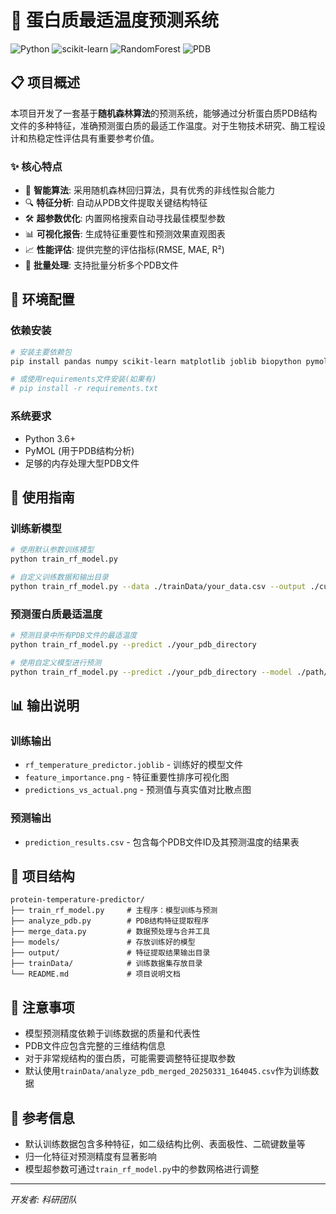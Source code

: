 # 🧬 蛋白质最适温度预测系统

![Python](https://img.shields.io/badge/Python-3.6+-blue.svg)
![scikit-learn](https://img.shields.io/badge/scikit--learn-使用-orange.svg)
![RandomForest](https://img.shields.io/badge/算法-随机森林-green.svg)
![PDB](https://img.shields.io/badge/数据源-PDB结构-yellow.svg)

## 📋 项目概述

本项目开发了一套基于**随机森林算法**的预测系统，能够通过分析蛋白质PDB结构文件的多种特征，准确预测蛋白质的最适工作温度。对于生物技术研究、酶工程设计和热稳定性评估具有重要参考价值。

### ✨ 核心特点

- 🤖 **智能算法**: 采用随机森林回归算法，具有优秀的非线性拟合能力
- 🔍 **特征分析**: 自动从PDB文件提取关键结构特征
- 🛠️ **超参数优化**: 内置网格搜索自动寻找最佳模型参数
- 📊 **可视化报告**: 生成特征重要性和预测效果直观图表
- 📈 **性能评估**: 提供完整的评估指标(RMSE, MAE, R²)
- 🚀 **批量处理**: 支持批量分析多个PDB文件

## 🔧 环境配置

### 依赖安装

```bash
# 安装主要依赖包
pip install pandas numpy scikit-learn matplotlib joblib biopython pymol

# 或使用requirements文件安装(如果有)
# pip install -r requirements.txt
```

### 系统要求

- Python 3.6+
- PyMOL (用于PDB结构分析)
- 足够的内存处理大型PDB文件

## 🚀 使用指南

### 训练新模型

```bash
# 使用默认参数训练模型
python train_rf_model.py

# 自定义训练数据和输出目录
python train_rf_model.py --data ./trainData/your_data.csv --output ./custom_models
```

### 预测蛋白质最适温度

```bash
# 预测目录中所有PDB文件的最适温度
python train_rf_model.py --predict ./your_pdb_directory

# 使用自定义模型进行预测
python train_rf_model.py --predict ./your_pdb_directory --model ./path/to/your_model.joblib
```

## 📊 输出说明

### 训练输出

- `rf_temperature_predictor.joblib` - 训练好的模型文件
- `feature_importance.png` - 特征重要性排序可视化图
- `predictions_vs_actual.png` - 预测值与真实值对比散点图

### 预测输出

- `prediction_results.csv` - 包含每个PDB文件ID及其预测温度的结果表

## 📁 项目结构

```
protein-temperature-predictor/
├── train_rf_model.py     # 主程序：模型训练与预测
├── analyze_pdb.py        # PDB结构特征提取程序
├── merge_data.py         # 数据预处理与合并工具
├── models/               # 存放训练好的模型
├── output/               # 特征提取结果输出目录
├── trainData/            # 训练数据集存放目录
└── README.md             # 项目说明文档
```

## 📝 注意事项

- 模型预测精度依赖于训练数据的质量和代表性
- PDB文件应包含完整的三维结构信息
- 对于非常规结构的蛋白质，可能需要调整特征提取参数
- 默认使用`trainData/analyze_pdb_merged_20250331_164045.csv`作为训练数据

## 🔗 参考信息

- 默认训练数据包含多种特征，如二级结构比例、表面极性、二硫键数量等
- 归一化特征对预测精度有显著影响
- 模型超参数可通过`train_rf_model.py`中的参数网格进行调整

---

*开发者: 科研团队*